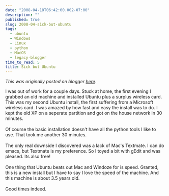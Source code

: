 ```yaml
---
date: "2008-04-18T06:42:00.002-07:00"
description: ""
published: true
slug: 2008-04-sick-but-ubuntu
tags:
  - ubuntu
  - Windows
  - Linux
  - python
  - MacOS
  - legacy-blogger
time_to_read: 5
title: Sick but Ubuntu
---
```


_This was originally posted on blogger [here](https://pydanny.blogspot.com/2008/04/sick-but-ubuntu.html)_.

I was out of work for a couple days. Stuck at home, the first evening I grabbed an old machine and installed Ubuntu plus a surplus wireless card. This was my second Ubuntu install, the first suffering from a Microsoft wireless card. I was amazed by how fast and easy the install was to do. I kept the old XP on a seperate partition and got on the house network in 30 minutes.<br /><br />Of course the basic installation doesn't have all the python tools I like to use. That took me another 30 minutes.<br /><br />The only real downside I discovered was a lack of Mac's Textmate. I can do emacs, but Textmate is my preference. So I toyed a bit with gEdit and was pleased. Its also free!<br /><br />One thing that Ubuntu beats out Mac and Windoze for is speed. Granted, this is a new install but I have to say I love the speed of the machine. And this machine is about 3.5 years old.<br /><br />Good times indeed.
